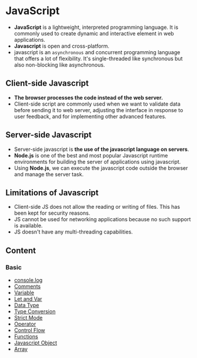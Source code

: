 # JavaScript

+ **JavaScript** is a lightweight, interpreted programming language. It is commonly used to create dynamic and interactive element in web applications.
+ **Javascript** is open and cross-platform.
+ javascript is an `asynchronous` and concurrent programming language that offers a lot of flexibility. It's single-threaded like synchronous but also non-blocking like asynchronous.

## Client-side Javascript

+ **The browser processes the code instead of the web server.**
+ Client-side script are commonly used when we want to validate data before sending it to web server, adjusting the interface in response to user feedback, and for implementing other advanced features.

## Server-side Javascript

+ Server-side javascript is **the use of the javascript language on servers**.
+ **Node.js** is one of the best and most popular Javascript runtime environments for building the server of applications using javascript.
+ Using **Node.js**, we can execute the javascript code outside the browser and manage the server task.

## Limitations of Javascript
+ Client-side JS does not allow the reading or writing of files. This has been kept for security reasons.
+ JS cannot be used for networking applications because no such support is available.
+ JS doesn't have any multi-threading capabilities.

## Content
### Basic

+ [console.log](./Console_Method.md)
+ [Comments](./Comments.md)
+ [Variable](./Variable.md)
+ [Let and Var](./Let_and_Var.md)
+ [Data Type](./Data_type.md)
+ [Type Conversion](./Type_Conversion.md) 
+ [Strict Mode](./Strict_Mode.md)
+ [Operator](./Operator.md)
+ [Control Flow](./Control_Flow.md)
+ [Functions](./Function.md)
+ [Javascript Object](./Javascript_Object.md)
+ [Array](./Array.md)


